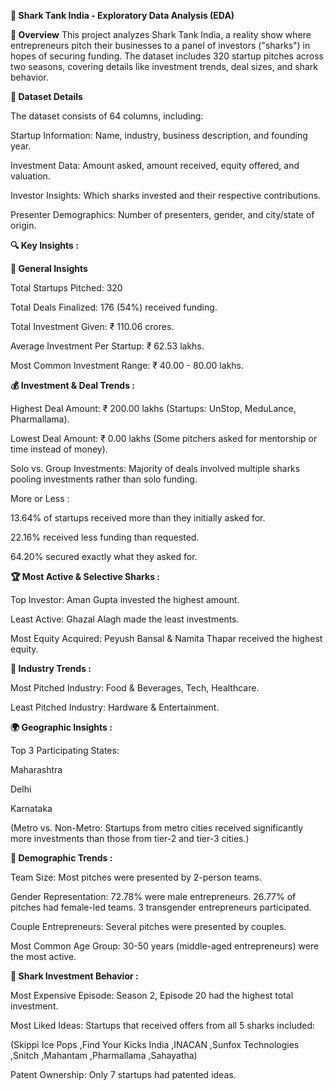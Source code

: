 **🦈 Shark Tank India - Exploratory Data Analysis (EDA)**

**📌 Overview**
This project analyzes Shark Tank India, a reality show where entrepreneurs pitch their businesses to a panel of investors ("sharks") in hopes of securing funding. The dataset includes 320 startup pitches across two seasons, covering details like investment trends, deal sizes, and shark behavior.

**📂 Dataset Details**

The dataset consists of 64 columns, including:

Startup Information: Name, industry, business description, and founding year.

Investment Data: Amount asked, amount received, equity offered, and valuation.

Investor Insights: Which sharks invested and their respective contributions.

Presenter Demographics: Number of presenters, gender, and city/state of origin.


**🔍 Key Insights :**



**🚀 General Insights**

Total Startups Pitched: 320

Total Deals Finalized: 176 (54%) received funding.

Total Investment Given: ₹ 110.06 crores.

Average Investment Per Startup: ₹ 62.53 lakhs.

Most Common Investment Range: ₹ 40.00 - 80.00 lakhs.


**💰 Investment & Deal Trends :**

Highest Deal Amount: ₹ 200.00 lakhs (Startups: UnStop, MeduLance, Pharmallama).

Lowest Deal Amount: ₹ 0.00 lakhs (Some pitchers asked for mentorship or time instead of money).

Solo vs. Group Investments: Majority of deals involved multiple sharks pooling investments rather than solo funding.

More or Less :

13.64% of startups received more than they initially asked for.

22.16% received less funding than requested.

64.20% secured exactly what they asked for.

 
**🏆 Most Active & Selective Sharks :**

Top Investor: Aman Gupta invested the highest amount.

Least Active: Ghazal Alagh made the least investments.

Most Equity Acquired: Peyush Bansal & Namita Thapar received the highest equity.


**🏢 Industry Trends :**

Most Pitched Industry: Food & Beverages, Tech, Healthcare.

Least Pitched Industry: Hardware & Entertainment.


**🌍 Geographic Insights :**

Top 3 Participating States:

Maharashtra

Delhi

Karnataka

(Metro vs. Non-Metro: Startups from metro cities received significantly more investments than those from tier-2 and tier-3 cities.)


**👥 Demographic Trends :**

Team Size: Most pitches were presented by 2-person teams.

Gender Representation:
   72.78% were male entrepreneurs.
   26.77% of pitches had female-led teams.
   3 transgender entrepreneurs participated.

Couple Entrepreneurs: Several pitches were presented by couples.

Most Common Age Group: 30-50 years (middle-aged entrepreneurs) were the most active.


**🎯 Shark Investment Behavior :**

Most Expensive Episode: Season 2, Episode 20 had the highest total investment.

Most Liked Ideas: Startups that received offers from all 5 sharks included:

(Skippi Ice Pops
,Find Your Kicks India
,INACAN
,Sunfox Technologies
,Snitch
,Mahantam
,Pharmallama
,Sahayatha)

Patent Ownership: Only 7 startups had patented ideas.
